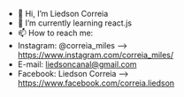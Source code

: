 - 👋 Hi, I’m Liedson Correia
- 🌱 I’m currently learning react.js
- 📫 How to reach me:
- Instagram: @correia_miles --> https://www.instagram.com/correia_miles/
- E-mail: liedsoncanal@gmail.com 
- Facebook: Liedson Correia --> https://www.facebook.com/correia.liedson


